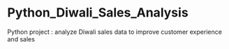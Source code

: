 # Python_Diwali_Sales_Analysis
Python project : analyze Diwali sales data to improve customer experience and sales

 
